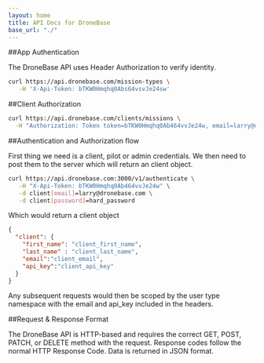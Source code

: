 ```yaml
---
layout: home
title: API Docs for DroneBase
base_url: "./"
---
```


##App Authentication

The DroneBase API uses Header Authorization to verify identity.

```bash
curl https://api.dronebase.com/mission-types \
   -H 'X-Api-Token: bTKW0Hmqhq0Abs64vsvJe24sw'
```

##Client Authorization

```bash
curl https://api.dronebase.com/clients/missions \
  -H "Authorization: Token token=bTKW0Hmqhq0Ab464vvJe24w, email=larry@dronebase.com"
```

##Authentication and Authorization flow

First thing we need is a client, pilot or admin credentials.
We then need to post them to the server which will return an client object.

```bash
curl https://api.dronebase.com:3000/v1/authenticate \
   -H "X-Api-Token: bTKW0Hmqhq0Ab464vvJe24w" \
   -d client[email]=larry@dronebase.com \
   -d client[password]=hard_password
```
Which would return a client object

```json
{
  "client": {
    "first_name": "client_first_name",
    "last_name" : "client_last_name",
    "email":"client_email",
    "api_key":"client_api_key"
  }
}
```

Any subsequent requests would then be scoped by the user type namespace with the email and api_key included in the headers.



##Request & Response Format

The DroneBase API is HTTP-based and requires the correct GET, POST, PATCH, or DELETE method with the request. Response codes follow the normal HTTP Response Code. Data is returned in JSON format.
